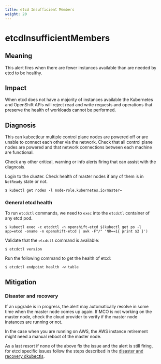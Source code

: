 ```yaml
---
title: etcd Insufficient Members
weight: 20
---
```


# etcdInsufficientMembers

## Meaning

This alert fires when there are fewer instances available than are needed by
etcd to be healthy.

## Impact

When etcd does not have a majority of instances available the Kubernetes and
OpenShift APIs will reject read and write requests and operations that preserve
the health of workloads cannot be performed.

## Diagnosis

This can kubectlcur multiple control plane nodes are powered off or are unable to
connect each other via the network. Check that all control plane nodes are
powered and that network connections between each machine are functional.

Check any other critical, warning or info alerts firing that can assist with the
diagnosis.

Login to the cluster. Check health of master nodes if any of them is in
`NotReady` state or not.

```console
$ kubectl get nodes -l node-role.kubernetes.io/master=
```

### General etcd health

To run `etcdctl` commands, we need to `exec` into the `etcdctl` container of any
etcd pod.

```console
$ kubectl exec -c etcdctl -n openshift-etcd $(kubectl get po -l app=etcd -oname -n openshift-etcd | awk -F"/" 'NR==1{ print $2 }')
```

Validate that the `etcdctl` command is available:

```console
$ etcdctl version
```

Run the following command to get the health of etcd:

```console
$ etcdctl endpoint health -w table
```
## Mitigation

### Disaster and recovery

If an upgrade is in progress, the alert may automatically resolve in some time
when the master node comes up again. If MCO is not working on the master node,
check the cloud provider to verify if the master node instances are running or not.

In the case when you are running on AWS, the AWS instance retirement might need
a manual reboot of the master node.

As a last resort if none of the above fix the issue and the alert is still
firing, for etcd specific issues follow the steps described in the [disaster and
recovery dkubectls](dkubectls).

[dkubectls]:(https://dkubectls.openshift.com/container-platform/4.7/backup_and_restore/disaster_recovery/about-disaster-recovery.html).
